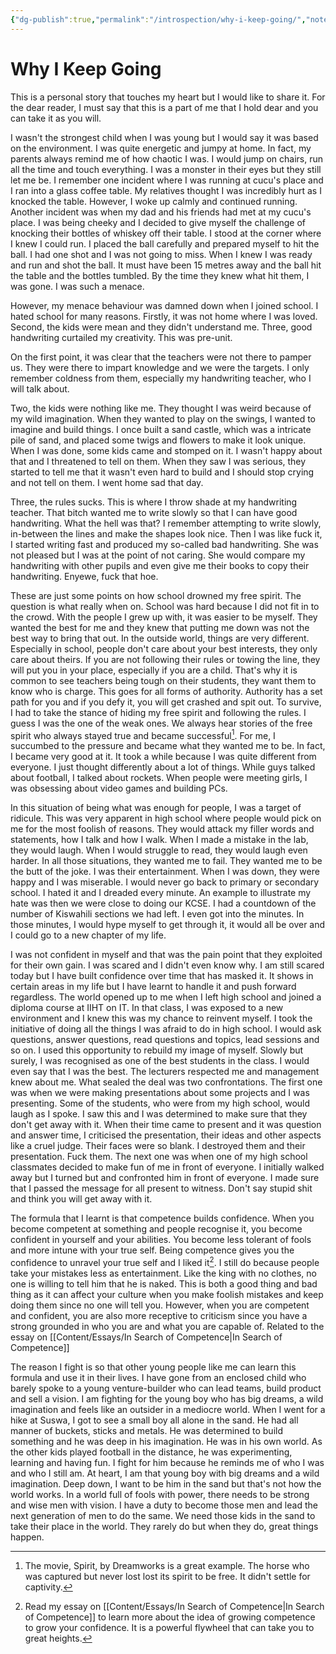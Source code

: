 ```yaml
---
{"dg-publish":true,"permalink":"/introspection/why-i-keep-going/","noteIcon":""}
---
```


# Why I Keep Going

This is a personal story that touches my heart but I would like to share it. For the dear reader, I must say that this is a part of me that I hold dear and you can take it as you will.

I wasn't the strongest child when I was young but I would say it was based on the environment. I was quite energetic and jumpy at home. In fact, my parents always remind me of how chaotic I was. I would jump on chairs, run all the time and touch everything. I was a monster in their eyes but they still let me be. I remember one incident where I was running at cucu's place and I ran into a glass coffee table. My relatives thought I was incredibly hurt as I knocked the table. However, I woke up calmly and continued running. Another incident was when my dad and his friends had met at my cucu's place. I was being cheeky and I decided to give myself the challenge of knocking their bottles of whiskey off their table. I stood at the corner where I knew I could run. I placed the ball carefully and prepared myself to hit the ball. I had one shot and I was not going to miss. When I knew I was ready and run and shot the ball. It must have been 15 metres away and the ball hit the table and the bottles tumbled. By the time they knew what hit them, I was gone. I was such a menace.

However, my menace behaviour was damned down when I joined school. I hated school for many reasons. Firstly, it was not home where I was loved. Second, the kids were mean and they didn't understand me. Three, good handwriting curtailed my creativity. This was pre-unit. 

On the first point, it was clear that the teachers were not there to pamper us. They were there to impart knowledge and we were the targets. I only remember coldness from them, especially my handwriting teacher, who I will talk about. 

Two, the kids were nothing like me. They thought I was weird because of my wild imagination. When they wanted to play on the swings, I wanted to imagine and build things. I once built a sand castle, which was a intricate pile of sand, and placed some twigs and flowers to make it look unique. When I was done, some kids came and stomped on it. I wasn't happy about that and I threatened to tell on them. When they saw I was serious, they started to tell me that it wasn't even hard to build and I should stop crying and not tell on them. I went home sad that day. 

Three, the rules sucks. This is where I throw shade at my handwriting teacher. That bitch wanted me to write slowly so that I can have good handwriting. What the hell was that? I remember attempting to write slowly, in-between the lines and make the shapes look nice. Then I was like fuck it, I started writing fast and produced my so-called bad handwriting. She was not pleased but I was at the point of not caring. She would compare my handwriting with other pupils and even give me their books to copy their handwriting. Enyewe, fuck that hoe.

These are just some points on how school drowned my free spirit. The question is what really when on. School was hard because I did not fit in to the crowd. With the people I grew up with, it was easier to be myself. They wanted the best for me and they knew that putting me down was not the best way to bring that out. In the outside world, things are very different. Especially in school, people don't care about your best interests, they only care about theirs. If you are not following their rules or towing the line, they will put you in your place, especially if you are a child. That's why it is common to see teachers being tough on their students, they want them to know who is charge. This goes for all forms of authority. Authority has a set path for you and if you defy it, you will get crashed and spit out. To survive, I had to take the stance of hiding my free spirit and following the rules. I guess I was the one of the weak ones. We always hear stories of the free spirit who always stayed true and became successful[^spirit]. For me, I succumbed to the pressure and became what they wanted me to be. In fact, I became very good at it. It took a while because I was quite different from everyone. I just thought differently about a lot of things. While guys talked about football, I talked about rockets. When people were meeting girls, I was obsessing about video games and building PCs.

In this situation of being what was enough for people, I was a target of ridicule. This was very apparent in high school where people would pick on me for the most foolish of reasons. They would attack my filler words and statements, how I talk and how I walk. When I made a mistake in the lab, they would laugh. When I would struggle to read, they would laugh even harder. In all those situations, they wanted me to fail. They wanted me to be the butt of the joke. I was their entertainment. When I was down, they were happy and I was miserable. I would never go back to primary or secondary school. I hated it and I dreaded every minute. An example to illustrate my hate was then we were close to doing our KCSE. I had a countdown of the number of Kiswahili sections we had left. I even got into the minutes. In those minutes, I would hype myself to get through it, it would all be over and I could go to a new chapter of my life.

I was not confident in myself and that was the pain point that they exploited for their own gain. I was scared and I didn't even know why. I am still scared today but I have built confidence over time that has masked it. It shows in certain areas in my life but I have learnt to handle it and push forward regardless. The world opened up to me when I left high school and joined a diploma course at IIHT on IT. In that class, I was exposed to a new environment and I knew this was my chance to reinvent myself. I took the initiative of doing all the things I was afraid to do in high school. I would ask questions, answer questions, read questions and topics, lead sessions and so on. I used this opportunity to rebuild my image of myself. Slowly but surely, I was recognised as one of the best students in the class. I would even say that I was the best. The lecturers respected me and management knew about me. What sealed the deal was two confrontations. The first one was when we were making presentations about some projects and I was presenting. Some of the students, who were from my high school, would laugh as I spoke. I saw this and I was determined to make sure that they don't get away with it. When their time came to present and it was question and answer time, I criticised the presentation, their ideas and other aspects like a cruel judge. Their faces were so blank. I destroyed them and their presentation. Fuck them. The next one was when one of my high school classmates decided to make fun of me in front of everyone. I initially walked away but I turned but and confronted him in front of everyone. I made sure that I passed the message for all present to witness. Don't say stupid shit and think you will get away with it.

The formula that I learnt is that competence builds confidence. When you become competent at something and people recognise it, you become confident in yourself and your abilities. You become less tolerant of fools and more intune with your true self. Being competence gives you the confidence to unravel your true self and I liked it[^competence]. I still do because people take your mistakes less as entertainment. Like the king with no clothes, no one is willing to tell him that he is naked. This is both a good thing and bad thing as it can affect your culture when you make foolish mistakes and keep doing them since no one will tell you. However, when you are competent and confident, you are also more receptive to criticism since you have a strong grounded in who you are and what you are capable of. Related to the essay on [[Content/Essays/In Search of Competence\|In Search of Competence]]

[^competence]: Read my essay on [[Content/Essays/In Search of Competence\|In Search of Competence]] to learn more about the idea of growing competence to grow your confidence. It is a powerful flywheel that can take you to great heights.

The reason I fight is so that other young people like me can learn this formula and use it in their lives. I have gone from an enclosed child who barely spoke to a young venture-builder who can lead teams, build product and sell a vision. I am fighting for the young boy who has big dreams, a wild imagination and feels like an outsider in a mediocre world. When I went for a hike at Suswa, I got to see a small boy all alone in the sand. He had all manner of buckets, sticks and metals. He was determined to build something and he was deep in his imagination. He was in his own world. As the other kids played football in the distance, he was experimenting, learning and having fun. I fight for him because he reminds me of who I was and who I still am. At heart, I am that young boy with big dreams and a wild imagination. Deep down, I want to be him in the sand but that's not how the world works. In a world full of fools with power, there needs to be strong and wise men with vision. I have a duty to become those men and lead the next generation of men to do the same. We need those kids in the sand to take their place in the world. They rarely do but when they do, great things happen.

[^spirit]: The movie, Spirit, by Dreamworks is a great example. The horse who was captured but never lost lost its spirit to be free. It didn't settle for captivity.